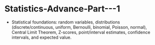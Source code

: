 # Statistics-Advance-Part---1
- Statistical foundations: random variables, distributions (discrete/continuous, uniform, Bernoulli, binomial, Poisson, normal), Central Limit Theorem, Z-scores, point/interval estimates, confidence intervals, and expected value.
